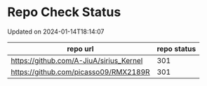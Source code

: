 # Repo Check Status

Updated on 2024-01-14T18:14:07

| repo url | repo status |
| -------- | -------- | 
|  https://github.com/A-JiuA/sirius_Kernel |  301 |
|  https://github.com/picasso09/RMX2189R |  301 |
